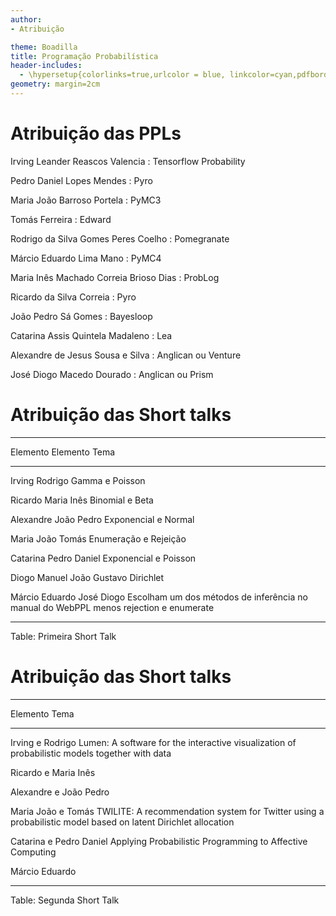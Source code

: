 ```yaml
---
author:
- Atribuição

theme: Boadilla
title: Programação Probabilística
header-includes:
  - \hypersetup{colorlinks=true,urlcolor = blue, linkcolor=cyan,pdfborderstyle={/S/U/W 1}}
geometry: margin=2cm
---
```


# Atribuição das PPLs

Irving Leander Reascos Valencia
 : Tensorflow Probability

Pedro Daniel Lopes Mendes
 : Pyro
 
Maria João Barroso Portela
 : PyMC3
 
Tomás Ferreira
 : Edward
 
Rodrigo da Silva Gomes Peres Coelho
 : Pomegranate
 
Márcio Eduardo Lima Mano
 : PyMC4
 
Maria Inês Machado Correia Brioso Dias
 : ProbLog
 
Ricardo da Silva Correia
 : Pyro

João Pedro Sá Gomes
 : Bayesloop

Catarina Assis Quintela Madaleno
 : Lea

Alexandre de Jesus Sousa e Silva
 : Anglican ou Venture

José Diogo Macedo Dourado
 : Anglican ou Prism

# Atribuição das Short talks

-----------------------------------------------------------------
   Elemento           Elemento                 Tema
---------------   -------------------     -----------------------
Irving                   Rodrigo           Gamma e Poisson

Ricardo                Maria Inês          Binomial e Beta

Alexandre             João Pedro           Exponencial e Normal

Maria João              Tomás              Enumeração e Rejeição

Catarina             Pedro Daniel          Exponencial e Poisson

Diogo Manuel        João Gustavo           Dirichlet

Márcio Eduardo      José Diogo             Escolham um dos métodos de inferência no manual do WebPPL menos rejection e enumerate

-----------------------------------------------------------------

Table: Primeira Short Talk

# Atribuição das Short talks

-----------------------------------------------------------------
   Elemento                Tema
-----------------        -----------------------
Irving e Rodrigo         Lumen: A software for the interactive visualization of probabilistic models together with data

Ricardo e Maria Inês          

Alexandre e João Pedro           

Maria João e Tomás       TWILITE: A recommendation system for Twitter using a probabilistic model based on latent Dirichlet allocation

Catarina e Pedro Daniel  Applying Probabilistic Programming to Affective Computing

Márcio Eduardo      

-----------------------------------------------------------------

Table: Segunda Short Talk

